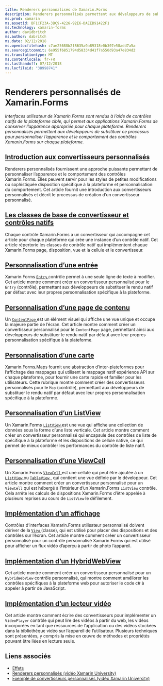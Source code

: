 ```yaml
---
title: Renderers personnalisés de Xamarin.Forms
description: Renderers personnalisés permettent aux développeurs de substituer le rendu des contrôles natifs sur chaque plateforme, pour personnaliser l’apparence et le comportement des contrôles Xamarin.Forms.
ms.prod: xamarin
ms.assetid: BF1CF23A-3BC9-4226-92E6-DAEEB91422F1
ms.technology: xamarin-forms
author: davidbritch
ms.author: dabritch
ms.date: 02/12/2018
ms.openlocfilehash: c7ae25688b2f8635a9a89318e0b307e58add7a5a
ms.sourcegitcommit: 6e955f6851794d58334d41f7a550d93a47e834d2
ms.translationtype: MT
ms.contentlocale: fr-FR
ms.lasthandoff: 07/12/2018
ms.locfileid: "38998741"
---
```

# <a name="xamarinforms-custom-renderers"></a>Renderers personnalisés de Xamarin.Forms

_Interfaces utilisateur de Xamarin.Forms sont rendus à l’aide de contrôles natifs de la plateforme cible, qui permet aux applications Xamarin.Forms de conserver l’apparence appropriée pour chaque plateforme. Renderers personnalisés permettent aux développeurs de substituer ce processus pour personnaliser l’apparence et le comportement des contrôles Xamarin.Forms sur chaque plateforme._

## <a name="introduction-to-custom-renderersintroductionmd"></a>[Introduction aux convertisseurs personnalisés](introduction.md)

Renderers personnalisés fournissent une approche puissante permettant de personnaliser l’apparence et le comportement des contrôles Xamarin.Forms. Elles peuvent servir pour les styles de petites modifications ou sophistiquée disposition spécifique à la plateforme et personnalisation du comportement. Cet article fournit une introduction aux convertisseurs personnalisés et décrit le processus de création d’un convertisseur personnalisé.

## <a name="renderer-base-classes-and-native-controlsrenderersmd"></a>[Les classes de base de convertisseur et contrôles natifs](renderers.md)

Chaque contrôle Xamarin.Forms a un convertisseur qui accompagne cet article pour chaque plateforme qui crée une instance d’un contrôle natif. Cet article répertorie les classes de contrôle natif qui implémentent chaque Xamarin.Forms page, disposition, vue et la cellule et le convertisseur.

## <a name="customizing-an-entryentrymd"></a>[Personnalisation d’une entrée](entry.md)

Xamarin.Forms [ `Entry` ](xref:Xamarin.Forms.Entry) contrôle permet à une seule ligne de texte à modifier. Cet article montre comment créer un convertisseur personnalisé pour le `Entry` (contrôle), permettant aux développeurs de substituer le rendu natif par défaut avec leur propres personnalisation spécifique à la plateforme.

## <a name="customizing-a-contentpagecontentpagemd"></a>[Personnalisation d’une page de contenu](contentpage.md)

Un [ `ContentPage` ](xref:Xamarin.Forms.ContentPage) est un élément visuel qui affiche une vue unique et occupe la majeure partie de l’écran. Cet article montre comment créer un convertisseur personnalisé pour le `ContentPage` page, permettant ainsi aux développeurs de substituer le rendu natif par défaut avec leur propres personnalisation spécifique à la plateforme.

## <a name="customizing-a-mapmapindexmd"></a>[Personnalisation d’une carte](map/index.md)

Xamarin.Forms.Maps fournit une abstraction d’inter-plateformes pour l’affichage des mappages qui utilisent le mappage natif expérience API sur chaque plateforme, pour fournir une carte rapide et familier pour les utilisateurs. Cette rubrique montre comment créer des convertisseurs personnalisés pour le `Map` (contrôle), permettant aux développeurs de substituer le rendu natif par défaut avec leur propres personnalisation spécifique à la plateforme.

## <a name="customizing-a-listviewlistviewmd"></a>[Personnalisation d’un ListView](listview.md)

Un Xamarin.Forms [ `ListView` ](xref:Xamarin.Forms.ListView) est une vue qui affiche une collection de données sous la forme d’une liste verticale. Cet article montre comment créer un convertisseur personnalisé qui encapsule des contrôles de liste de spécifique à la plateforme et les dispositions de cellule native, ce qui permet de mieux contrôler les performances du contrôle de liste natif.

## <a name="customizing-a-viewcellviewcellmd"></a>[Personnalisation d’une ViewCell](viewcell.md)

Un Xamarin.Forms [ `ViewCell` ](xref:Xamarin.Forms.ViewCell) est une cellule qui peut être ajoutée à un [ `ListView` ](xref:Xamarin.Forms.ListView) ou [ `TableView` ](xref:Xamarin.Forms.TableView), qui contient une vue définie par le développeur. Cet article montre comment créer un convertisseur personnalisé pour un `ViewCell` qui est hébergé à l’intérieur d’un Xamarin.Forms `ListView` contrôle. Cela arrête les calculs de dispositions Xamarin.Forms d’être appelée à plusieurs reprises au cours de `ListView` le défilement.

## <a name="implementing-a-viewviewmd"></a>[Implémentation d’un affichage](view.md)

Contrôles d’interfaces Xamarin.Forms utilisateur personnalisé doivent dériver de la [ `View` ](xref:Xamarin.Forms.View) (classe), qui est utilisé pour placer des dispositions et des contrôles sur l’écran. Cet article montre comment créer un convertisseur personnalisé pour un contrôle personnalisé Xamarin.Forms qui est utilisé pour afficher un flux vidéo d’aperçu à partir de photo l’appareil.

## <a name="implementing-a-hybridwebviewhybridwebviewmd"></a>[Implémentation d’un HybridWebView](hybridwebview.md)

Cet article montre comment créer un convertisseur personnalisé pour un `HybridWebView` contrôle personnalisé, qui montre comment améliorer les contrôles spécifiques à la plateforme web pour autoriser le code c# à appeler à partir de JavaScript.

## <a name="implementing-a-video-playervideo-playerindexmd"></a>[Implémentation d’un lecteur vidéo](video-player/index.md)

Cet article montre comment écrire des convertisseurs pour implémenter un `VideoPlayer` contrôle qui peut lire des vidéos à partir du web, les vidéos incorporées en tant que ressources de l’application ou des vidéos stockées dans la bibliothèque vidéo sur l’appareil de l’utilisateur. Plusieurs techniques sont présentées, y compris la mise en œuvre de méthodes et propriétés pouvant être liées en lecture seule.


## <a name="related-links"></a>Liens associés

- [Effets](~/xamarin-forms/app-fundamentals/effects/index.md)
- [Renderers personnalisés (vidéo Xamarin University)](https://developer.xamarin.com/videos/cross-platform/xamarinforms-custom-renderers/)
- [Exemple de convertisseurs personnalisés (vidéo Xamarin University)](http://bit.ly/xf-customrenderer)
